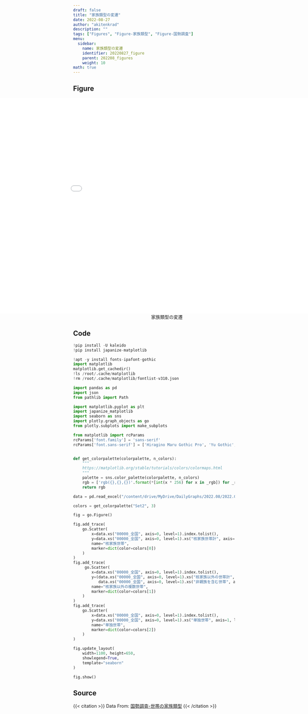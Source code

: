 ```yaml
---
draft: false
title: "家族類型の変遷"
date: 2022-08-27 
author: "akitenkrad"
description: ""
tags: ["Figures", "Figure-家族類型", "Figure-国勢調査"]
menu:
  sidebar:
    name: 家族類型の変遷
    identifier: 20220827_figure
    parent: 202208_figures
    weight: 10
math: true
---
```


## Figure
<figure style="width:100%; display:flex; justify-content:center; align-items:center; flex-direction:column;">
    <iframe src="out.html" width="1125pt" height="670pt" style="border:none"></iframe>
    <figcaption>家族類型の変遷</figcaption>
</figure>

## Code
```python
!pip install -U kaleido
!pip install japanize-matplotlib

!apt -y install fonts-ipafont-gothic
import matplotlib
matplotlib.get_cachedir()
!ls /root/.cache/matplotlib
!rm /root/.cache/matplotlib/fontlist-v310.json

import pandas as pd
import json
from pathlib import Path

import matplotlib.pyplot as plt
import japanize_matplotlib 
import seaborn as sns
import plotly.graph_objects as go
from plotly.subplots import make_subplots

from matplotlib import rcParams
rcParams['font.family'] = 'sans-serif'
rcParams['font.sans-serif'] = ['Hiragino Maru Gothic Pro', 'Yu Gothic', 'Meirio', 'Takao', 'IPAexGothic', 'IPAPGothic', 'VL PGothic', 'Noto Sans CJK JP']


def get_colorpalette(colorpalette, n_colors):
    """
    https://matplotlib.org/stable/tutorials/colors/colormaps.html
    """
    palette = sns.color_palette(colorpalette, n_colors)
    rgb = ['rgb({},{},{})'.format(*[int(x * 256) for x in _rgb]) for _rgb in palette]
    return rgb

data = pd.read_excel("/content/drive/MyDrive/DailyGraphs/2022.08/2022.08.27/国勢調査_家族類型.xlsx", header=[0,1,2], index_col=[0,1])

colors = get_colorpalette("Set2", 3)

fig = go.Figure()

fig.add_trace(
    go.Scatter(
        x=data.xs("00000_全国", axis=0, level=1).index.tolist(),
        y=data.xs("00000_全国", axis=0, level=1).xs("核家族世帯計", axis=1, level=2).values.squeeze().tolist(),
        name="核家族世帯",
        marker=dict(color=colors[0])
    )
)
fig.add_trace(
     go.Scatter(
        x=data.xs("00000_全国", axis=0, level=1).index.tolist(),
        y=(data.xs("00000_全国", axis=0, level=1).xs("核家族以外の世帯計", axis=1, level=2).values.squeeze() + 
           data.xs("00000_全国", axis=0, level=1).xs("非親族を含む世帯", axis=1, level=2).values.squeeze()).tolist(),
        name="核家族以外の複数世帯",
        marker=dict(color=colors[1])
    )
)
fig.add_trace(
    go.Scatter(
        x=data.xs("00000_全国", axis=0, level=1).index.tolist(),
        y=data.xs("00000_全国", axis=0, level=1).xs("単独世帯", axis=1, level=2).values.squeeze().tolist(),
        name="単独世帯",
        marker=dict(color=colors[2])
    )
)

fig.update_layout(
    width=1100, height=650,
    showlegend=True,
    template="seaborn"
)

fig.show()
```

## Source
{{< citation >}}
Data From: [国勢調査-世帯の家族類型](https://www.e-stat.go.jp/stat-search/files?page=1&layout=datalist&toukei=00200521&tstat=000001011777&cycle=0&tclass1=000001011805&tclass2val=0)
{{< /citation >}}
